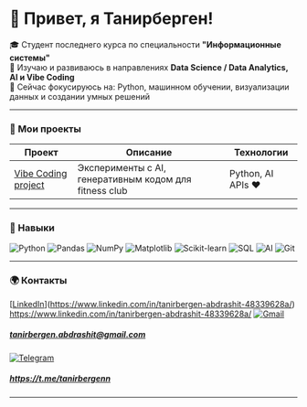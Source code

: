 # 👋 Привет, я Танирберген!

🎓 Студент последнего курса по специальности **"Информационные системы"**  
🤖 Изучаю и развиваюсь в направлениях **Data Science / Data Analytics, AI и Vibe Coding**  
🌱 Сейчас фокусируюсь на: Python, машинном обучении, визуализации данных и создании умных решений  

---

### 🚀 Мои проекты
| Проект | Описание | Технологии |
|--------|-----------|-------------|
| [Vibe Coding project](https://newgym-n8iz.vercel.app/) | Эксперименты с AI, генеративным кодом для fitness club | Python, AI APIs ❤️ |

---

### 🧠 Навыки
![Python](https://img.shields.io/badge/-Python-000?style=flat&logo=python)
![Pandas](https://img.shields.io/badge/-Pandas-000?style=flat&logo=pandas)
![NumPy](https://img.shields.io/badge/-NumPy-000?style=flat&logo=numpy)
![Matplotlib](https://img.shields.io/badge/-Matplotlib-000?style=flat&logo=plotly)
![Scikit-learn](https://img.shields.io/badge/-Scikit--learn-000?style=flat&logo=scikitlearn)
![SQL](https://img.shields.io/badge/-SQL-000?style=flat&logo=postgresql)
![AI](https://img.shields.io/badge/-Artificial%20Intelligence-000?style=flat&logo=openai)
![Git](https://img.shields.io/badge/-Git-000?style=flat&logo=git)

---

### 🌍 Контакты
[[LinkedIn](https://img.shields.io/badge/-LinkedIn-000?style=flat&logo=linkedin)](https://www.linkedin.com/in/tanirbergen-abdrashit-48339628a/)
https://www.linkedin.com/in/tanirbergen-abdrashit-48339628a/
[![Gmail](https://img.shields.io/badge/-Gmail-000?style=flat&logo=gmail)](mailto:tanirbergen.abdrashit@gmail.com)
##### tanirbergen.abdrashit@gmail.com
[![Telegram](https://img.shields.io/badge/-Telegram-000?style=flat&logo=telegram)](https://t.me/tanirbergenn)
##### https://t.me/tanirbergenn

---




<!--
**TanirbergenAbdrashit/TanirbergenAbdrashit** is a ✨ _special_ ✨ repository because its `README.md` (this file) appears on your GitHub profile.

Here are some ideas to get you started:

- 🔭 I’m currently working on ...
- 🌱 I’m currently learning ...
- 👯 I’m looking to collaborate on ...
- 🤔 I’m looking for help with ...
- 💬 Ask me about ...
- 📫 How to reach me: ...
- 😄 Pronouns: ...
- ⚡ Fun fact: ...
-->
